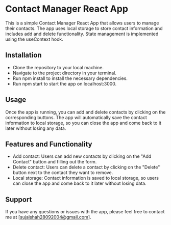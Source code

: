# Contact Manager React App
This is a simple Contact Manager React App that allows users to manage their contacts. The app uses local storage to store contact information and includes add and delete functionality. State management is implemented using the useContext hook.

## Installation
- Clone the repository to your local machine.
- Navigate to the project directory in your terminal.
- Run npm install to install the necessary dependencies.
- Run npm start to start the app on localhost:3000.
## Usage
Once the app is running, you can add and delete contacts by clicking on the corresponding buttons. The app will automatically save the contact information to local storage, so you can close the app and come back to it later without losing any data.

## Features and Functionality
- Add contact: Users can add new contacts by clicking on the "Add Contact" button and filling out the form.
- Delete contact: Users can delete a contact by clicking on the "Delete" button next to the contact they want to remove.
- Local storage: Contact information is saved to local storage, so users can close the app and come back to it later without losing data.

## Support
If you have any questions or issues with the app, please feel free to contact me at [sujalshah28092004@gmail.com].
